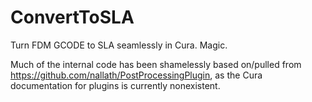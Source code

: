 # ConvertToSLA
Turn FDM GCODE to SLA seamlessly in Cura. Magic.

Much of the internal code has been shamelessly based on/pulled from https://github.com/nallath/PostProcessingPlugin, as the Cura documentation for plugins is currently nonexistent. 

